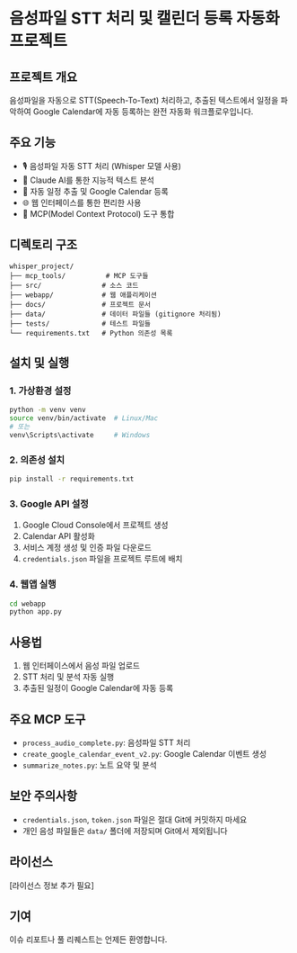 # 음성파일 STT 처리 및 캘린더 등록 자동화 프로젝트

## 프로젝트 개요
음성파일을 자동으로 STT(Speech-To-Text) 처리하고, 추출된 텍스트에서 일정을 파악하여 Google Calendar에 자동 등록하는 완전 자동화 워크플로우입니다.

## 주요 기능
- 🎙️ 음성파일 자동 STT 처리 (Whisper 모델 사용)
- 🤖 Claude AI를 통한 지능적 텍스트 분석
- 📅 자동 일정 추출 및 Google Calendar 등록
- 🌐 웹 인터페이스를 통한 편리한 사용
- 🔧 MCP(Model Context Protocol) 도구 통합

## 디렉토리 구조
```
whisper_project/
├── mcp_tools/          # MCP 도구들
├── src/               # 소스 코드
├── webapp/            # 웹 애플리케이션
├── docs/              # 프로젝트 문서
├── data/              # 데이터 파일들 (gitignore 처리됨)
├── tests/             # 테스트 파일들
└── requirements.txt   # Python 의존성 목록
```

## 설치 및 실행

### 1. 가상환경 설정
```bash
python -m venv venv
source venv/bin/activate  # Linux/Mac
# 또는
venv\Scripts\activate     # Windows
```

### 2. 의존성 설치
```bash
pip install -r requirements.txt
```

### 3. Google API 설정
1. Google Cloud Console에서 프로젝트 생성
2. Calendar API 활성화
3. 서비스 계정 생성 및 인증 파일 다운로드
4. `credentials.json` 파일을 프로젝트 루트에 배치

### 4. 웹앱 실행
```bash
cd webapp
python app.py
```

## 사용법
1. 웹 인터페이스에서 음성 파일 업로드
2. STT 처리 및 분석 자동 실행
3. 추출된 일정이 Google Calendar에 자동 등록

## 주요 MCP 도구
- `process_audio_complete.py`: 음성파일 STT 처리
- `create_google_calendar_event_v2.py`: Google Calendar 이벤트 생성
- `summarize_notes.py`: 노트 요약 및 분석

## 보안 주의사항
- `credentials.json`, `token.json` 파일은 절대 Git에 커밋하지 마세요
- 개인 음성 파일들은 `data/` 폴더에 저장되며 Git에서 제외됩니다

## 라이선스
[라이선스 정보 추가 필요]

## 기여
이슈 리포트나 풀 리퀘스트는 언제든 환영합니다.
